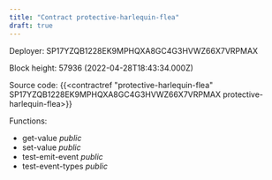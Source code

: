 ```yaml
---
title: "Contract protective-harlequin-flea"
draft: true
---
```

Deployer: SP17YZQB1228EK9MPHQXA8GC4G3HVWZ66X7VRPMAX


 



Block height: 57936 (2022-04-28T18:43:34.000Z)

Source code: {{<contractref "protective-harlequin-flea" SP17YZQB1228EK9MPHQXA8GC4G3HVWZ66X7VRPMAX protective-harlequin-flea>}}

Functions:

* get-value _public_
* set-value _public_
* test-emit-event _public_
* test-event-types _public_
